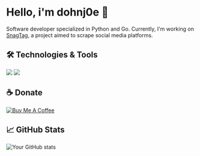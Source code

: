 # Hello, i'm dohnj0e 👋

Software developer specialized in Python and Go. 
Currently, I'm working on [SnagTag](https://github.com/dohnj0e/snagtag), a project aimed to scrape social media platforms. 

## 🛠 Technologies & Tools
![](https://img.shields.io/badge/Code-Python-informational?style=flat&logo=python&logoColor=white&color=2bbc8a)
![](https://img.shields.io/badge/Code-Go-informational?style=flat&logo=go&logoColor=white&color=00ADD8)

## ☕️ Donate

[![Buy Me A Coffee](https://img.shields.io/badge/Buy%20Me%20A%20Coffee-Donate-yellow.svg)](https://www.buymeacoffee.com/dohnj0)

## 📈 GitHub Stats

![Your GitHub stats](https://github-readme-stats.vercel.app/api?username=dohnj0e&show_icons=true&theme=tokyonight)
